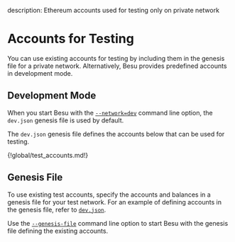 description: Ethereum accounts used for testing only on private network
<!--- END of page meta data -->

# Accounts for Testing

You can use existing accounts for testing by including them in the genesis file for a private network. 
Alternatively, Besu provides predefined accounts in development mode. 
 
## Development Mode
 
 When you start Besu with the [`--network=dev`](CLI/CLI-Syntax.md#network) 
 command line option, the `dev.json` genesis file is used by default. 
 
 The `dev.json` genesis file defines the accounts below that can be used for testing. 

{!global/test_accounts.md!}
 
## Genesis File 
 
To use existing test accounts, specify the accounts and balances in a genesis file for your test network.
For an example of defining accounts in the genesis file, refer to [`dev.json`](https://github.com/PegaSysEng/besu/blob/master/config/src/main/resources/dev.json).
 
Use the [`--genesis-file`](CLI/CLI-Syntax.md#genesis-file) command line option to 
start Besu with the genesis file defining the existing accounts.
